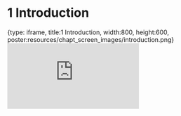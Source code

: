 # 1 Introduction
 
{type: iframe, title:1 Introduction, width:800, height:600, poster:resources/chapt_screen_images/introduction.png}
![](https://datatrail-jhu.github.io/DataTrail_Template/no_toc/introduction.html)
 

 
